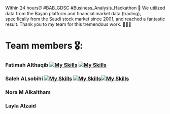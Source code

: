 

Within 24 hours⏰ #BAB_GDSC #Business_Analysis_Hackathon 🎯
We utilized data from the Bayan platform and financial market data (trading), specifically from the Saudi stock market since 2001, and reached a fantastic result.
Thank you to my team for this tremendous work. 🙏🏻🤩




# Team members 🎖️: 
### Fatimah Althaqib  [![My Skills](https://skillicons.dev/icons?i=linkedin)](www.linkedin.com/in/fatimah-al-thaqib)  [![My Skills](https://skillicons.dev/icons?i=github)]([https://github.com/alsobihi](https://github.com/fatimahyousif))
### Saleh ALsobihi  [![My Skills](https://skillicons.dev/icons?i=linkedin)](https://www.linkedin.com/in/alsobihi/)  [![My Skills](https://skillicons.dev/icons?i=github)](https://github.com/alsobihi)[![My Skills](https://skillicons.dev/icons?i=twitter)](https://twitter.com/AiAlsobihi)
### Nora M Alkaltham
### Layla Alzaid
  

